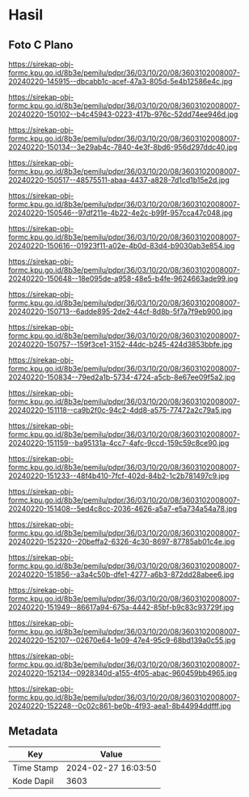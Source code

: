 # Hasil

## Foto C Plano

https://sirekap-obj-formc.kpu.go.id/8b3e/pemilu/pdpr/36/03/10/20/08/3603102008007-20240220-145915--dbcabb1c-acef-47a3-805d-5e4b12586e4c.jpg

https://sirekap-obj-formc.kpu.go.id/8b3e/pemilu/pdpr/36/03/10/20/08/3603102008007-20240220-150102--b4c45943-0223-417b-976c-52dd74ee946d.jpg

https://sirekap-obj-formc.kpu.go.id/8b3e/pemilu/pdpr/36/03/10/20/08/3603102008007-20240220-150134--3e29ab4c-7840-4e3f-8bd6-956d297ddc40.jpg

https://sirekap-obj-formc.kpu.go.id/8b3e/pemilu/pdpr/36/03/10/20/08/3603102008007-20240220-150517--48575511-abaa-4437-a828-7d1cd1b15e2d.jpg

https://sirekap-obj-formc.kpu.go.id/8b3e/pemilu/pdpr/36/03/10/20/08/3603102008007-20240220-150546--97df211e-4b22-4e2c-b99f-957cca47c048.jpg

https://sirekap-obj-formc.kpu.go.id/8b3e/pemilu/pdpr/36/03/10/20/08/3603102008007-20240220-150616--01923f11-a02e-4b0d-83d4-b9030ab3e854.jpg

https://sirekap-obj-formc.kpu.go.id/8b3e/pemilu/pdpr/36/03/10/20/08/3603102008007-20240220-150648--18e095de-a958-48e5-b4fe-9624663ade99.jpg

https://sirekap-obj-formc.kpu.go.id/8b3e/pemilu/pdpr/36/03/10/20/08/3603102008007-20240220-150713--6adde895-2de2-44cf-8d8b-5f7a7f9eb900.jpg

https://sirekap-obj-formc.kpu.go.id/8b3e/pemilu/pdpr/36/03/10/20/08/3603102008007-20240220-150757--159f3ce1-3152-44dc-b245-424d3853bbfe.jpg

https://sirekap-obj-formc.kpu.go.id/8b3e/pemilu/pdpr/36/03/10/20/08/3603102008007-20240220-150834--79ed2a1b-5734-4724-a5cb-8e67ee09f5a2.jpg

https://sirekap-obj-formc.kpu.go.id/8b3e/pemilu/pdpr/36/03/10/20/08/3603102008007-20240220-151118--ca9b2f0c-94c2-4dd8-a575-77472a2c79a5.jpg

https://sirekap-obj-formc.kpu.go.id/8b3e/pemilu/pdpr/36/03/10/20/08/3603102008007-20240220-151159--ba95131a-4cc7-4afc-9ccd-159c59c8ce90.jpg

https://sirekap-obj-formc.kpu.go.id/8b3e/pemilu/pdpr/36/03/10/20/08/3603102008007-20240220-151233--48f4b410-7fcf-402d-84b2-1c2b781497c9.jpg

https://sirekap-obj-formc.kpu.go.id/8b3e/pemilu/pdpr/36/03/10/20/08/3603102008007-20240220-151408--5ed4c8cc-2036-4626-a5a7-e5a734a54a78.jpg

https://sirekap-obj-formc.kpu.go.id/8b3e/pemilu/pdpr/36/03/10/20/08/3603102008007-20240220-152320--20beffa2-6326-4c30-8697-87785ab01c4e.jpg

https://sirekap-obj-formc.kpu.go.id/8b3e/pemilu/pdpr/36/03/10/20/08/3603102008007-20240220-151856--a3a4c50b-dfe1-4277-a6b3-872dd28abee6.jpg

https://sirekap-obj-formc.kpu.go.id/8b3e/pemilu/pdpr/36/03/10/20/08/3603102008007-20240220-151949--86617a94-675a-4442-85bf-b9c83c93729f.jpg

https://sirekap-obj-formc.kpu.go.id/8b3e/pemilu/pdpr/36/03/10/20/08/3603102008007-20240220-152107--02670e64-1e09-47e4-95c9-68bd139a0c55.jpg

https://sirekap-obj-formc.kpu.go.id/8b3e/pemilu/pdpr/36/03/10/20/08/3603102008007-20240220-152134--0928340d-a155-4f05-abac-960459bb4965.jpg

https://sirekap-obj-formc.kpu.go.id/8b3e/pemilu/pdpr/36/03/10/20/08/3603102008007-20240220-152248--0c02c861-be0b-4f93-aea1-8b44994ddfff.jpg


## Metadata

| Key        | Value               |
| ---------- | ------------------- |
| Time Stamp | 2024-02-27 16:03:50 |
| Kode Dapil | 3603                |



